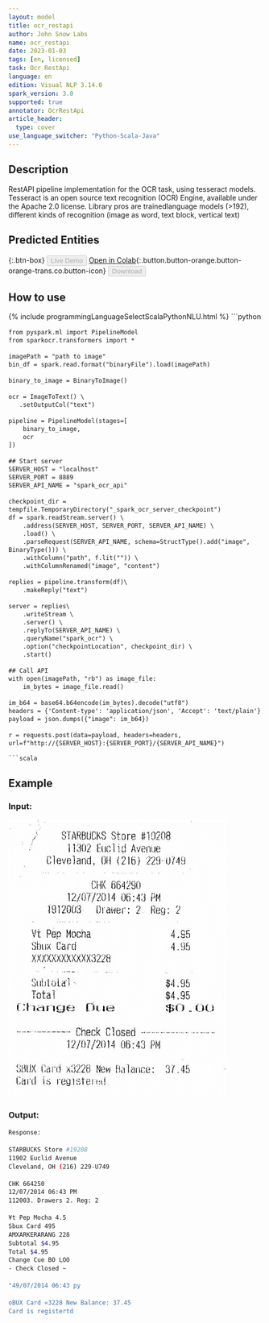 ```yaml
---
layout: model
title: ocr_restapi
author: John Snow Labs
name: ocr_restapi
date: 2023-01-03
tags: [en, licensed]
task: Ocr RestApi
language: en
edition: Visual NLP 3.14.0
spark_version: 3.0
supported: true
annotator: OcrRestApi
article_header:
  type: cover
use_language_switcher: "Python-Scala-Java"
---
```


## Description

RestAPI pipeline implementation for the OCR task, using tesseract models. Tesseract is an open source text recognition (OCR) Engine, available under the Apache 2.0 license. Library pros are trainedlanguage models (>192), different kinds of recognition (image as word, text block, vertical text)


## Predicted Entities

{:.btn-box}
<button class="button button-orange" disabled>Live Demo</button>
[Open in Colab](https://github.com/JohnSnowLabs/spark-ocr-workshop/blob/master/tutorials/Certification_Trainings/6.2.SparkOcrRestApi.ipynb){:.button.button-orange.button-orange-trans.co.button-icon}
<button class="button button-orange" disabled>Download</button>

## How to use



<div class="tabs-box" markdown="1">
{% include programmingLanguageSelectScalaPythonNLU.html %}
```python
    
    from pyspark.ml import PipelineModel
    from sparkocr.transformers import *
    
    imagePath = "path to image"
    bin_df = spark.read.format("binaryFile").load(imagePath)
    
    binary_to_image = BinaryToImage() 
    
    ocr = ImageToText() \
       .setOutputCol("text")
    
    pipeline = PipelineModel(stages=[
        binary_to_image,
        ocr
    ])

    ## Start server
    SERVER_HOST = "localhost"
    SERVER_PORT = 8889
    SERVER_API_NAME = "spark_ocr_api"

    checkpoint_dir = tempfile.TemporaryDirectory("_spark_ocr_server_checkpoint")
    df = spark.readStream.server() \
        .address(SERVER_HOST, SERVER_PORT, SERVER_API_NAME) \
        .load() \
        .parseRequest(SERVER_API_NAME, schema=StructType().add("image", BinaryType())) \
        .withColumn("path", f.lit("")) \
        .withColumnRenamed("image", "content")
    
    replies = pipeline.transform(df)\
        .makeReply("text") 
    
    server = replies\
        .writeStream \
        .server() \
        .replyTo(SERVER_API_NAME) \
        .queryName("spark_ocr") \
        .option("checkpointLocation", checkpoint_dir) \
        .start()

    ## Call API
    with open(imagePath, "rb") as image_file:
        im_bytes = image_file.read()

    im_b64 = base64.b64encode(im_bytes).decode("utf8")
    headers = {'Content-type': 'application/json', 'Accept': 'text/plain'}
    payload = json.dumps({"image": im_b64})

    r = requests.post(data=payload, headers=headers, url=f"http://{SERVER_HOST}:{SERVER_PORT}/{SERVER_API_NAME}")
```
```scala
```
</div>

## Example

### Input:
![Screenshot](../../_examples_ocr/image2.png)

### Output:

```bash
Response:

STARBUCKS Store #19208
11902 Euclid Avenue
Cleveland, OH (216) 229-U749

CHK 664250
12/07/2014 06:43 PM
112003. Drawers 2. Reg: 2

¥t Pep Mocha 4.5
Sbux Card 495
AMXARKERARANG 228
Subtotal $4.95
Total $4.95
Change Cue BO LOO
- Check Closed ~

"49/07/2014 06:43 py

oBUX Card «3228 New Balance: 37.45
Card is registertd
```